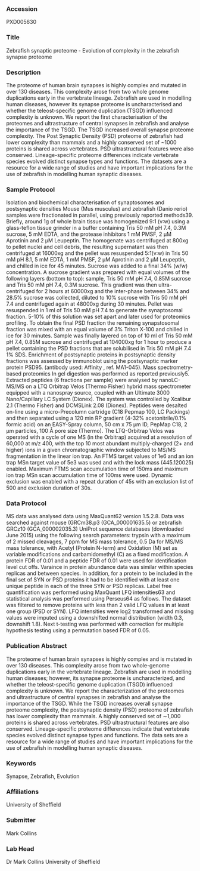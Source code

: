 ### Accession
PXD005630

### Title
Zebrafish synaptic proteome -  Evolution of complexity in the zebrafish synapse proteome

### Description
The proteome of human brain synapses is highly complex and mutated in over 130 diseases. This complexity arose from two whole genome duplications early in the vertebrate lineage. Zebrafish are used in modelling human diseases, however its synapse proteome is uncharacterised and whether the teleost-specific genome duplication (TSGD) influenced complexity is unknown. We report the first characterisation of the proteomes and ultrastructure of central synapses in zebrafish and analyse the importance of the TSGD. The TSGD increased overall synapse proteome complexity. The Post Synaptic Density (PSD) proteome of zebrafish had lower complexity than mammals and a highly conserved set of ~1000 proteins is shared across vertebrates. PSD ultrastructural features were also conserved. Lineage-specific proteome differences indicate vertebrate species evolved distinct synapse types and functions. The datasets are a resource for a wide range of studies and have important implications for the use of zebrafish in modelling human synaptic diseases.

### Sample Protocol
Isolation and biochemical characterisation of synaptosomes and postsynaptic densities Mouse (Mus musculus) and zebrafish (Danio rerio) samples were fractionated in parallel, using previously reported methods39. Briefly, around 1g of whole brain tissue was homogenized 9∶1 (v∶w) using a glass-teflon tissue grinder in a buffer containing Tris 50 mM pH 7.4, 0.3M sucrose, 5 mM EDTA, and the protease inhibitors 1 mM PMSF, 2 µM Aprotinin and 2 µM Leupeptin. The homogenate was centrifuged at 800xg to pellet nuclei and cell debris, the resulting supernatant was then centrifuged at 16000xg and the pellet was resuspended 5∶1(v∶w) in Tris 50 mM pH 8.1, 5 mM EDTA, 1 mM PMSF, 2 µM Aprotinin and 2 µM Leupeptin, and chilled in ice for 45 minutes. Sucrose was added to a final 34% (w/w) concentration. A sucrose gradient was prepared with equal volumes of the following layers (bottom to top): sample, Tris 50 mM pH 7.4, 0.85M sucrose and Tris 50 mM pH 7.4, 0.3M sucrose. This gradient was then ultra-centrifuged for 2 hours at 60000xg and the inter-phase between 34% and 28.5% sucrose was collected, diluted to 10% sucrose with Tris 50 mM pH 7.4 and centrifuged again at 48000xg during 30 minutes. Pellet was resuspended in 1 ml of Tris 50 mM pH 7.4 to generate the synaptosomal fraction. 5-10% of this solution was set apart and later used for proteomics profiling. To obtain the final PSD fraction the remaining synapstosomal fraction was mixed with an equal volume of 3% Triton X-100 and chilled in ice for 30 minutes. Sample was finally layered on top of 10 ml of Tris 50 mM pH 7.4, 0.85M sucrose and centrifuged at 104000xg for 1 hour to produce a pellet containing the PSD fractions that are solubilised in Tris 50 mM pH 7.4 1% SDS. Enrichment of postsynaptic proteins in postsynaptic density fractions was assessed by immunoblot using the postsynaptic marker protein PSD95. (antibody used: Affinity , ref. MA1-045).   Mass spectrometry-based proteomics In gel digestion was performed as reported previously5. Extracted peptides (6 fractions per sample) were analysed by nanoLC-MS/MS on a LTQ Orbitrap Velos (Thermo Fisher) hybrid mass spectrometer equipped with a nanospray source, coupled with an Ultimate 3000 Nano/Capillary LC System (Dionex). The system was controlled by Xcalibur 2.1 (Thermo Fisher) and DCMSLink 2.08 (Dionex). Peptides were desalted on-line using a micro-Precolumn cartridge (C18 Pepmap 100, LC Packings) and then separated using a 120 min RP gradient (4-32% acetonitrile/0.1% formic acid) on an EASY-Spray column, 50 cm x 75 µm ID, PepMap C18, 2 µm particles, 100 Å pore size (Thermo). The LTQ-Orbitrap Velos was operated with a cycle of one MS (in the Orbitrap) acquired at a resolution of 60,000 at m/z 400, with the top 10 most abundant multiply-charged (2+ and higher) ions in a given chromatographic window subjected to MS/MS fragmentation in the linear ion trap. An FTMS target values of 1e6 and an ion trap MSn target value of 5e3 was used and with the lock mass (445.120025) enabled. Maximum FTMS scan accumulation time of 150ms and maximum ion trap MSn scan accumulation time of 100ms were used. Dynamic exclusion was enabled with a repeat duration of 45s with an exclusion list of 500 and exclusion duration of 30s.

### Data Protocol
MS data was analysed data using MaxQuant62 version 1.5.2.8. Data was searched against mouse (GRCm38.p3 (GCA_000001635.5) or zebrafish GRCz10 (GCA_000002035.3) UniProt sequence databases (downloaded June 2015) using the following search parameters: trypsin with a maximum of 2 missed cleavages, 7 ppm for MS mass tolerance, 0.5 Da for MS/MS mass tolerance, with Acetyl (Protein N-term) and Oxidation (M) set as variable modifications and carbamidomethyl (C) as a fixed modification. A protein FDR of 0.01 and a peptide FDR of 0.01 were used for identification level cut offs. Varaince in protein abundance data was similar within species replicas and between species. In addition, for a protein to be included in the final set of SYN or PSD proteins it had to be identified with at least one unique peptide in each of the three SYN or PSD replicas. Label free quantification was performed using MaxQuant LFQ intensities63 and statistical analysis was performed using Perseus64 as follows. The dataset was filtered to remove proteins with less than 2 valid LFQ values in at least one group (PSD or SYN). LFQ intensities were log2 transformed and missing values were imputed using a downshifted normal distribution (width 0.3, downshift 1.8). Next t-testing was performed with correction for multiple hypothesis testing using a permutation based FDR of 0.05.

### Publication Abstract
The proteome of human brain synapses is highly complex and is mutated in over 130 diseases. This complexity arose from two whole-genome duplications early in the vertebrate lineage. Zebrafish are used in modelling human diseases; however, its synapse proteome is uncharacterized, and whether the teleost-specific genome duplication (TSGD) influenced complexity is unknown. We report the characterization of the proteomes and ultrastructure of central synapses in zebrafish and analyse the importance of the TSGD. While the TSGD increases overall synapse proteome complexity, the postsynaptic density (PSD) proteome of zebrafish has lower complexity than mammals. A highly conserved set of &#x223c;1,000 proteins is shared across vertebrates. PSD ultrastructural features are also conserved. Lineage-specific proteome differences indicate that vertebrate species evolved distinct synapse types and functions. The data sets are a resource for a wide range of studies and have important implications for the use of zebrafish in modelling human synaptic diseases.

### Keywords
Synapse, Zebrafish, Evolution

### Affiliations
University of Sheffield

### Submitter
Mark Collins

### Lab Head
Dr Mark Collins
University of Sheffield


